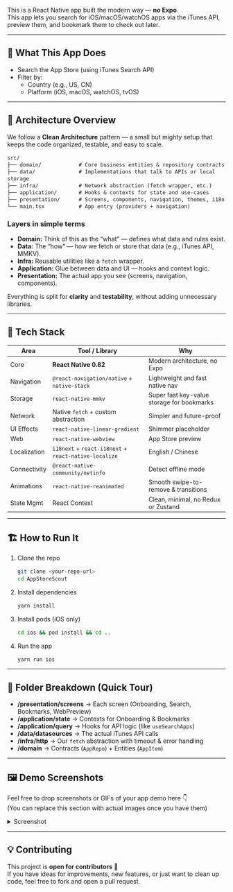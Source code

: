 This is a React Native app built the modern way — **no Expo**.  
This app lets you search for iOS/macOS/watchOS apps via the iTunes API, preview them, and bookmark them to check out later.

---

## 🚀 What This App Does
- Search the App Store (using iTunes Search API)
- Filter by:
  - Country (e.g., US, CN)
  - Platform (iOS, macOS, watchOS, tvOS)
---

## 🧠 Architecture Overview
We follow a **Clean Architecture** pattern — a small but mighty setup that keeps the code organized, testable, and easy to scale.

```
src/
├── domain/            # Core business entities & repository contracts
├── data/              # Implementations that talk to APIs or local storage
├── infra/             # Network abstraction (fetch wrapper, etc.)
├── application/       # Hooks & contexts for state and use-cases
├── presentation/      # Screens, components, navigation, themes, i18n
└── main.tsx           # App entry (providers + navigation)
```

### Layers in simple terms
- **Domain:** Think of this as the “what” — defines what data and rules exist.
- **Data:** The “how” — how we fetch or store that data (e.g., iTunes API, MMKV).
- **Infra:** Reusable utilities like a `fetch` wrapper.
- **Application:** Glue between data and UI — hooks and context logic.
- **Presentation:** The actual app you see (screens, navigation, components).

Everything is split for **clarity** and **testability**, without adding unnecessary libraries.

---

## 🧰 Tech Stack

| Area | Tool / Library | Why |
|------|----------------|-----|
| Core | **React Native 0.82** | Modern architecture, no Expo |
| Navigation | `@react-navigation/native` + `native-stack` | Lightweight and fast native nav |
| Storage | `react-native-mmkv` | Super fast key-value storage for bookmarks |
| Network | Native `fetch` + custom abstraction | Simpler and future-proof |
| UI Effects | `react-native-linear-gradient` | Shimmer placeholder |
| Web | `react-native-webview` | App Store preview |
| Localization | `i18next` + `react-i18next` + `react-native-localize` | English / Chinese |
| Connectivity | `@react-native-community/netinfo` | Detect offline mode |
| Animations | `react-native-reanimated` | Smooth swipe-to-remove & transitions |
| State Mgmt | React Context | Clean, minimal, no Redux or Zustand |

---

## 🏗️ How to Run It

1. Clone the repo  
   ```bash
   git clone <your-repo-url>
   cd AppStoreScout
   ```

2. Install dependencies  
   ```bash
   yarn install
   ```

3. Install pods (iOS only)  
   ```bash
   cd ios && pod install && cd ..
   ```

4. Run the app  
   ```bash
   yarn run ios
   ```

---

## 🧩 Folder Breakdown (Quick Tour)
- **/presentation/screens** → Each screen (Onboarding, Search, Bookmarks, WebPreview)
- **/application/state** → Contexts for Onboarding & Bookmarks
- **/application/query** → Hooks for API logic (like `useSearchApps`)
- **/data/datasources** → The actual iTunes API calls
- **/infra/http** → Our `fetch` abstraction with timeout & error handling
- **/domain** → Contracts (`AppRepo`) + Entities (`AppItem`)

---



## 🖼️ Demo Screenshots
Feel free to drop screenshots or GIFs of your app demo here 👇  
(You can replace this section with actual images once you have them)

<details>
<summary>
  Screenshot
</summary>
  <img src="screenshots.png" width="250"/>

</details>

---

## 💡 Contributing

This project is **open for contributors** 🙌  
If you have ideas for improvements, new features, or just want to clean up code, feel free to fork and open a pull request.

